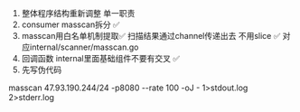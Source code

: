 1. 整体程序结构重新调整 单一职责
2. consumer masscan拆分 ✅
3. masscan用白名单机制提取✅ 扫描结果通过channel传递出去 不用slice ✅ 对应internal/scanner/masscan.go
4. 回调函数 internal里面基础组件不要有交叉 ✅
5. 先写伪代码

masscan 47.93.190.244/24 -p8080 --rate 100 -oJ - 1>stdout.log 2>stderr.log